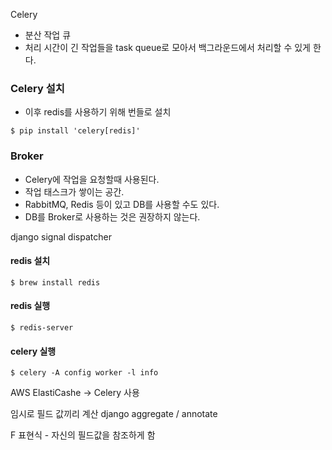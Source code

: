 Celery

- 분산 작업 큐
- 처리 시간이 긴 작업들을 task queue로 모아서 백그라운드에서 처리할 수 있게 한다.

### Celery 설치

- 이후 redis를 사용하기 위해 번들로 설치

```
$ pip install 'celery[redis]'
```

### Broker

- Celery에 작업을 요청할때 사용된다.
- 작업 태스크가 쌓이는 공간.
- RabbitMQ, Redis 등이 있고 DB를 사용할 수도 있다.
- DB를 Broker로 사용하는 것은 권장하지 않는다.




django signal dispatcher

#### redis 설치

```
$ brew install redis
```

#### redis 실행

```
$ redis-server
```

#### celery 실행

```
$ celery -A config worker -l info
```

AWS ElastiCashe
-> Celery 사용








임시로 필드 값끼리 계산
django aggregate / annotate

F 표현식 - 자신의 필드값을 참조하게 함



